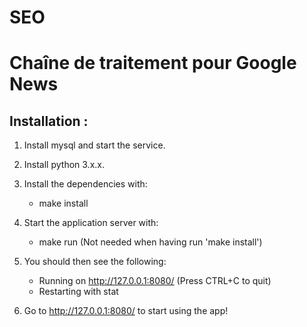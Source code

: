 # SEO

Chaîne de traitement pour Google News
====================================

Installation :
------------
1) Install mysql and start the service.
2) Install python 3.x.x.

3) Install the dependencies with:
	* make install

4) Start the application server with:
	* make run  (Not needed when having run 'make install')

5) You should then see the following:
	* Running on http://127.0.0.1:8080/ (Press CTRL+C to quit)
	* Restarting with stat

6) Go to http://127.0.0.1:8080/ to start using the app!
